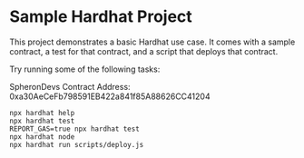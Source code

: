 # Sample Hardhat Project

This project demonstrates a basic Hardhat use case. It comes with a sample contract, a test for that contract, and a script that deploys that contract.

Try running some of the following tasks:

SpheronDevs Contract Address: 0xa30AeCeFb798591EB422a841f85A88626CC41204


```shell
npx hardhat help
npx hardhat test
REPORT_GAS=true npx hardhat test
npx hardhat node
npx hardhat run scripts/deploy.js
```
